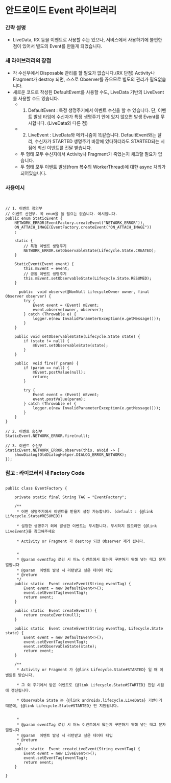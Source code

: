 # 안드로이드 Event 라이브러리
### 간략 설명
- LiveData, RX 등을 이벤트로 사용할 수는 있으나, 서비스에서 사용하기에 불편한 점이 있어서 별도의 Event를 만들게 되었습니다.

### 새 라이브러리의 장점
- 각 수신부에서 Disposable 관리를 할 필요가 없습니다.(RX 단점) Activity나 Fragment가 destroy 되면, 스스로 Observer를 끊으므로 별도의 관리가 필요없습니다.
- 새로운 코드로 작성된 DefaultEvent를 사용할 수도, LiveData 기반의 LiveEvent를 사용할 수도 있습니다.
  - 1) DefaultEvent : 특정 생명주기에서 이벤트 수신을 할 수 있습니다. 단, 이벤트 발생 타임에 수신자가 특정 생명주기 안에 있지 않으면 발생 Event를 무시합니다. (LiveData와 다른 점)
  - 2) LiveEvent : LiveData와 메카니즘이 똑같습니다. DefaultEvent와는 달리, 수신자가 STARTED 생명주기 바깥에 있다하더라도 STARTED되는 시점에 최신 이벤트를 전달 받습니다.
  - 두 형태 모두 수신지에서 Activity나 Fragment가 죽었는지 체크할 필요가 없습니다.
  - 두 형태 모두 이벤트 발생(from 복수의 WorkerThread)에 대한 async 처리가 되어있습니다.

### 사용예시
<pre><code>

// 1. 이벤트 정의부
// 이벤트 선언부. 꼭 enum을 쓸 필요는 없습니다. 예시입니다.
public enum StaticEvent {
    NETWORK_ERROR(EventFactory.<Void>createEvent("NETWORK_ERROR")),
    ON_ATTACH_IMAGE(EventFactory.<StaticEventParams.OnAttachStoredImageParam>createEvent("ON_ATTACH_IMAGE"))
    ;
    
    static {
        // 특정 이벤트 생명주기
        NETWORK_ERROR.setObservableState(Lifecycle.State.CREATED);
    }

    StaticEvent(Event event) {
        this.mEvent = event;
        // 공통 이벤트 생명주기
        this.mEvent.setObservableState(Lifecycle.State.RESUMED);
    }

      public <T> void observe(@NonNull LifecycleOwner owner, final Observer<T> observer) {
        try {
            Event<T> event = (Event<T>) mEvent;
            event.observe(owner, observer);
        } catch (Throwable e) {
            logger.e(new InvalidParameterException(e.getMessage()));
        }
    }

    public void setObservableState(Lifecycle.State state) {
        if (state != null) {
            mEvent.setObservableState(state);
        }
    }

    public <T> void fire(T param) {
        if (param == null) {
            mEvent.postValue(null);
            return;
        }

        try {
            Event<T> event = (Event<T>) mEvent;
            event.postValue(param);
        } catch (Throwable e) {
            logger.e(new InvalidParameterException(e.getMessage()));
        }
    }
}
    
// 2. 이벤트 송신부
StaticEvent.NETWORK_ERROR.<Void>fire(null);

// 3. 이벤트 수신부
StaticEvent.NETWORK_ERROR.<Void>observe(this, aVoid -> {
    showDialog(OldDialogHelper.DIALOG_ERROR_NETWORK);
});
</code></pre>

### 참고 : 라이브러리 내 Factory Code
<pre><code>
public class EventFactory {

    private static final String TAG = "EventFactory";

    /**
     * 어떤 생명주기에서 이벤트를 받을지 설정 가능합니다. (default : {@link Lifecycle.State#RESUMED}) <br/>
     * 설정한 생명주기 외에 발생한 이벤트는 무시합니다. 무시하지 않으려면 {@link LiveEvent}를 참고해주세요 <br/>
     * Activity or Fragment 가 destroy 되면 Observer 제거 됩니다. <p/>
     *
     * @param eventTag 로깅 시 어느 이벤트에서 왔는지 구분하기 위해 넣는 태그 문자열입니다
     * @param <T> 이벤트 발생 시 리턴받고 싶은 데이터 타입
     * @return
     */
    public static <T> Event<T> createEvent(String eventTag) {
        Event<T> event = new DefaultEvent<>();
        event.setEventTag(eventTag);
        return event;
    }

    public static <T> Event<T> createEvent() {
        return createEvent(null);
    }

    public static <T> Event<T> createEvent(String eventTag, Lifecycle.State state) {
        Event<T> event = new DefaultEvent<>();
        event.setEventTag(eventTag);
        event.setObservableState(state);
        return event;
    }

    /**
     * Activity or Fragment 가 {@link Lifecycle.State#STARTED} 일 때 이벤트를 받습니다. <br/>
     * 그 외 주기에서 받은 이벤트도 {@link Lifecycle.State#STARTED} 진입 시점에 갱신됩니다. <br/>
     * Observable State 는 {@link androidx.lifecycle.LiveData} 기반이기 때문에, {@link Lifecycle.State#STARTED} 만 지원됩니다. <p/>
     *
     * @param eventTag 로깅 시 어느 이벤트에서 왔는지 구분하기 위해 넣는 태그 문자열입니다
     * @param <T> 이벤트 발생 시 리턴받고 싶은 데이터 타입
     * @return
     */
    public static <T> Event<T> createLiveEvent(String eventTag) {
        Event<T> event = new LiveEvent<>();
        event.setEventTag(eventTag);
        return event;
    }

}
</code></pre>
